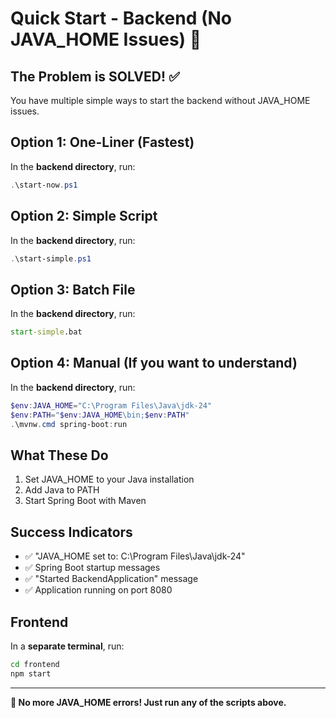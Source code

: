 # Quick Start - Backend (No JAVA_HOME Issues) 🚀

## The Problem is SOLVED! ✅

You have multiple simple ways to start the backend without JAVA_HOME issues.

## Option 1: One-Liner (Fastest)
In the **backend directory**, run:
```powershell
.\start-now.ps1
```

## Option 2: Simple Script
In the **backend directory**, run:
```powershell
.\start-simple.ps1
```

## Option 3: Batch File
In the **backend directory**, run:
```cmd
start-simple.bat
```

## Option 4: Manual (If you want to understand)
In the **backend directory**, run:
```powershell
$env:JAVA_HOME="C:\Program Files\Java\jdk-24"
$env:PATH="$env:JAVA_HOME\bin;$env:PATH"
.\mvnw.cmd spring-boot:run
```

## What These Do
1. Set JAVA_HOME to your Java installation
2. Add Java to PATH
3. Start Spring Boot with Maven

## Success Indicators
- ✅ "JAVA_HOME set to: C:\Program Files\Java\jdk-24"
- ✅ Spring Boot startup messages
- ✅ "Started BackendApplication" message
- ✅ Application running on port 8080

## Frontend
In a **separate terminal**, run:
```cmd
cd frontend
npm start
```

---

**🎉 No more JAVA_HOME errors! Just run any of the scripts above.**
